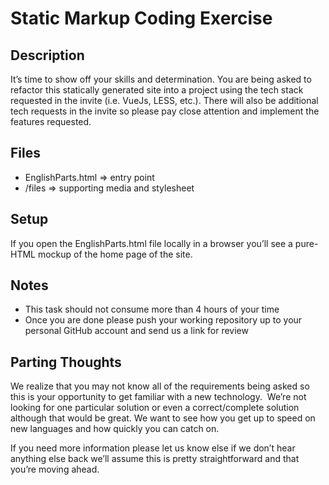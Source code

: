 # Static Markup Coding Exercise

## Description
It’s time to show off your skills and determination. You are being asked to refactor this statically generated site into a project using the tech stack requested in the invite (i.e. VueJs, LESS, etc.). There will also be additional tech requests in the invite so please pay close attention and implement the features requested.

## Files
* EnglishParts.html => entry point
* /files => supporting media and stylesheet

## Setup
If you open the EnglishParts.html file locally in a browser you’ll see a pure-HTML mockup of the home page of the site.

## Notes
* This task should not consume more than 4 hours of your time
* Once you are done please push your working repository up to your personal GitHub account and send us a link for review

## Parting Thoughts
We realize that you may not know all of the requirements being asked so this is your opportunity to get familiar with a new technology.  We’re not looking for one particular solution or even a correct/complete solution although that would be great. We want to see how you get up to speed on new languages and how quickly you can catch on.

If you need more information please let us know else if we don’t hear anything else back we’ll assume this is pretty straightforward and that you’re moving ahead.
